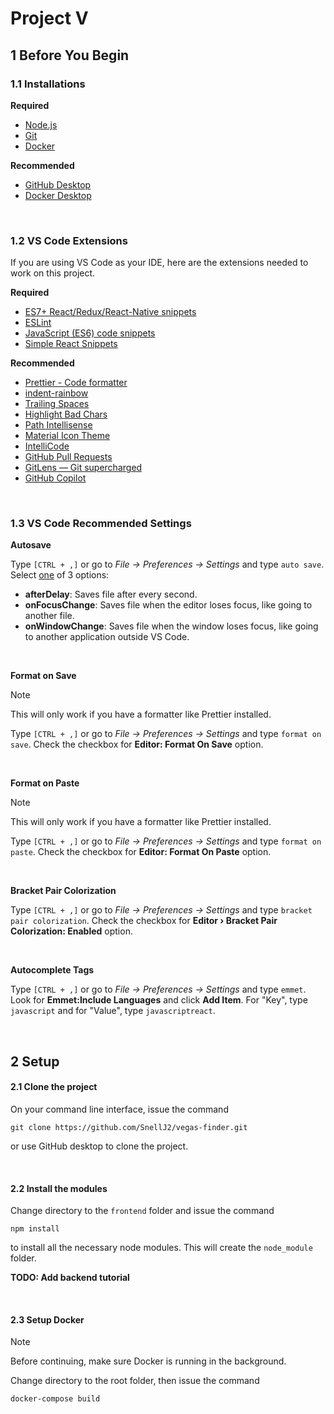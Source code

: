 # Project V

## 1 Before You Begin

### 1.1 Installations

**Required**

- [Node.js](https://nodejs.org/en)
- [Git](https://git-scm.com/downloads)
- [Docker](https://docs.docker.com/get-docker/)

**Recommended**

- [GitHub Desktop](https://desktop.github.com/)
- [Docker Desktop](https://www.docker.com/products/docker-desktop/)

<br>

### 1.2 VS Code Extensions

If you are using VS Code as your IDE, here are the extensions needed to work on this project.

**Required**

- [ES7+ React/Redux/React-Native snippets](https://marketplace.visualstudio.com/items?itemName=dsznajder.es7-react-js-snippets)
- [ESLint](https://marketplace.visualstudio.com/items?itemName=dsznajder.es7-react-js-snippets)
- [JavaScript (ES6) code snippets](https://marketplace.visualstudio.com/items?itemName=xabikos.JavaScriptSnippets)
- [Simple React Snippets](https://marketplace.visualstudio.com/items?itemName=burkeholland.simple-react-snippets)

**Recommended**

- [Prettier - Code formatter](https://marketplace.visualstudio.com/items?itemName=esbenp.prettier-vscode)
- [indent-rainbow](https://marketplace.visualstudio.com/items?itemName=oderwat.indent-rainbow)
- [Trailing Spaces](https://marketplace.visualstudio.com/items?itemName=shardulm94.trailing-spaces)
- [Highlight Bad Chars](https://marketplace.visualstudio.com/items?itemName=wengerk.highlight-bad-chars)
- [Path Intellisense](https://marketplace.visualstudio.com/items?itemName=christian-kohler.path-intellisense)
- [Material Icon Theme](https://marketplace.visualstudio.com/items?itemName=PKief.material-icon-theme)
- [IntelliCode](https://marketplace.visualstudio.com/items?itemName=VisualStudioExptTeam.vscodeintellicode)
- [GitHub Pull Requests](https://marketplace.visualstudio.com/items?itemName=GitHub.vscode-pull-request-github)
- [GitLens — Git supercharged](https://marketplace.visualstudio.com/items?itemName=eamodio.gitlens)
- [GitHub Copilot](https://marketplace.visualstudio.com/items?itemName=GitHub.copilot)

<br>

### 1.3 VS Code Recommended Settings

**Autosave**

Type `[CTRL + ,]` or go to _File -> Preferences -> Settings_ and type `auto save`. Select <u>one</u> of 3 options:

- **afterDelay**: Saves file after every second.
- **onFocusChange**: Saves file when the editor loses focus, like going to another file.
- **onWindowChange**: Saves file when the window loses focus, like going to another application outside VS Code.

<br>

**Format on Save**

> [!NOTE]
> This will only work if you have a formatter like Prettier installed.

Type `[CTRL + ,]` or go to _File -> Preferences -> Settings_ and type `format on save`. Check the checkbox for **Editor: Format On Save** option.

<br>

**Format on Paste**

> [!NOTE]
> This will only work if you have a formatter like Prettier installed.

Type `[CTRL + ,]` or go to _File -> Preferences -> Settings_ and type `format on paste`. Check the checkbox for **Editor: Format On Paste** option.

<br>

**Bracket Pair Colorization**

Type `[CTRL + ,]` or go to _File -> Preferences -> Settings_ and type `bracket pair colorization`. Check the checkbox for **Editor › Bracket Pair Colorization: Enabled** option.

<br>

**Autocomplete Tags**

Type `[CTRL + ,]` or go to _File -> Preferences -> Settings_ and type `emmet`. Look for **Emmet:Include Languages** and click **Add Item**. For "Key", type `javascript` and for "Value", type `javascriptreact`.

<br>

## 2 Setup

#### 2.1 Clone the project

On your command line interface, issue the command

```
git clone https://github.com/SnellJ2/vegas-finder.git
```

or use GitHub desktop to clone the project.

<br>

#### 2.2 Install the modules

Change directory to the `frontend` folder and issue the command

```
npm install
```

to install all the necessary node modules. This will create the `node_module` folder.

**TODO: Add backend tutorial**

<br>

#### 2.3 Setup Docker

> [!NOTE]
> Before continuing, make sure Docker is running in the background.

Change directory to the root folder, then issue the command

```
docker-compose build
```
